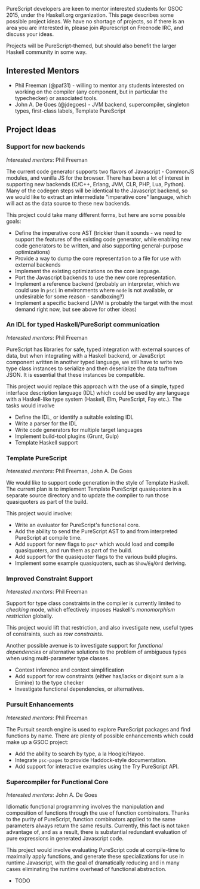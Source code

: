 PureScript developers are keen to mentor interested students for GSOC 2015, under the Haskell.org organization. This page describes some possible project ideas. We have no shortage of projects, so if there is an area you are interested in, please join #purescript on Freenode IRC, and discuss your ideas.

Projects will be PureScript-themed, but should also benefit the larger Haskell community in some way.

## Interested Mentors

- Phil Freeman (@paf31) - willing to mentor any students interested on working on the compiler (any component, but in particular the typechecker) or associated tools.
- John A. De Goes (@jdegoes) - JVM backend, supercompiler, singleton types, first-class labels, Template PureScript

## Project Ideas

### Support for new backends

_Interested mentors_: Phil Freeman

The current code generator supports two flavors of Javascript - CommonJS modules, and vanilla JS for the browser. There has been a lot of interest in supporting new backends (C/C++, Erlang, JVM, CLR, PHP, Lua, Python). Many of the codegen steps will be identical to the Javascript backend, so we would like to extract an intermediate "imperative core" language, which will act as the data source to these new backends.

This project could take many different forms, but here are some possible goals:

- Define the imperative core AST (trickier than it sounds - we need to support the features of the existing code generator, while enabling new code generators to be written, and also supporting general-purpose optimizations)
- Provide a way to dump the core representation to a file for use with external backends
- Implement the existing optimizations on the core language.
- Port the Javascript backends to use the new core representation.
- Implement a reference backend (probably an interpreter, which we could use in `psci` in environments where `node` is not available, or undesirable for some reason - sandboxing?)
- Implement a specific backend (JVM is probably the target with the most demand right now, but see above for other ideas)

### An IDL for typed Haskell/PureScript communication

_Interested mentors_: Phil Freeman

PureScript has libraries for safe, typed integration with external sources of data, but when integrating with a Haskell backend, or JavaScript component written in another typed language, we still have to write two type class instances to serialize and then deserialize the data to/from JSON. It is essential that these instances be compatible.

This project would replace this approach with the use of a simple, typed interface description language (IDL) which could be used by any language with a Haskell-like type system (Haskell, Elm, PureScript, Fay etc.). The tasks would involve

- Define the IDL, or identify a suitable existing IDL
- Write a parser for the IDL
- Write code generators for multiple target languages
- Implement build-tool plugins (Grunt, Gulp)
- Template Haskell support

### Template PureScript

_Interested mentors_: Phil Freeman, John A. De Goes

We would like to support code generation in the style of Template Haskell. The current plan is to implement Template PureScript quasiquoters in a separate source directory and to update the compiler to run those quasiquoters as part of the build.

This project would involve:

- Write an evaluator for PureScript's functional core.
- Add the ability to send the PureScript AST to and from interpreted PureScript at compile time.
- Add support for new flags to `psc*` which would load and compile quasiquoters, and run them as part of the build.
- Add support for the quasiquoter flags to the various build plugins.
- Implement some example quasiquoters, such as `Show`/`Eq`/`Ord` deriving.

### Improved Constraint Support

_Interested mentors_: Phil Freeman

Support for type class constraints in the compiler is currently limited to _checking_ mode, which effectively imposes Haskell's _monomorphism restriction_ globally.

This project would lift that restriction, and also investigate new, useful types of constraints, such as _row constraints_.

Another possible avenue is to investigate support for _functional dependencies_ or alternative solutions to the problem of ambiguous types when using multi-parameter type classes.

- Context inference and context simplification
- Add support for row constraints (either has/lacks or disjoint sum a la Ermine) to the type checker
- Investigate functional dependencies, or alternatives.

### Pursuit Enhancements

_Interested mentors_: Phil Freeman

The Pursuit search engine is used to explore PureScript packages and find functions by name. There are plenty of possible enhancements which could make up a GSOC project:

- Add the ability to search by type, a la Hoogle/Hayoo.
- Integrate `psc-pages` to provide Haddock-style documentation.
- Add support for interactive examples using the Try PureScript API.

### Supercompiler for Functional Core

_Interested mentors_: John A. De Goes

Idiomatic functional programming involves the manipulation and composition of functions through the use of function combinators. Thanks to the purity of PureScript, function combinators applied to the same parameters always return the same results. Currently, this fact is not taken advantage of, and as a result, there is substantial redundant evaluation of pure expressions in generated Javascript code.

This project would involve evaluating PureScript code at compile-time to maximally apply functions, and generate these specializations for use in runtime Javascript, with the goal of dramatically reducing and in many cases eliminating the runtime overhead of functional abstraction.

 - TODO